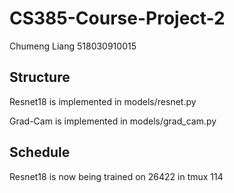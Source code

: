 # CS385-Course-Project-2
Chumeng Liang  518030910015

## Structure

Resnet18 is implemented in models/resnet.py

Grad-Cam is implemented in models/grad_cam.py

## Schedule

Resnet18 is now being trained on 26422 in tmux 114